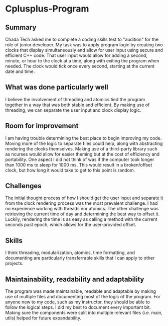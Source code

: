 # Cplusplus-Program

## Summary

Chada Tech asked me to complete a coding skills test to "audition" for the role of junior developer.  My task was to apply program logic by creating two clocks that display simultaneously and allow for user input using secure and efficient C++ code.  That user input would allow for adding a second, minute, or hour to the clock at a time, along with exiting the program when needed.  The clock would tick once every second, starting at the current date and time.

## What was done particularly well

I believe the involvement of threading and atomics tied the program together in a way that was both stable and efficient.  By making use of threading, we can separate the user input and clock display logic.

## Room for improvement

I am having trouble determining the best place to begin improving my code.  Moving more of the logic to separate files could help, along with abstracting rendering the clocks themselves.  Making use of a third-party library such as ncurses would allow for easier theming but at the cost of efficiency and portability.  One aspect I did not think of was if the computer took longer than 1000 ms to sleep for 1000 ms.  This would result in a broken/offset clock, but how long it would take to get to this point is random.

## Challenges

The initial thought process of how I should get the user input and separate it from the clock rendering process was the most prevalent challenge.  I had no experience working with threads nor atomics.  The other challenge was retrieving the current time of day and determining the best way to offset it.  Luckily, rendering the time is as easy as calling a method with the current seconds past epoch, which allows for the user-provided offset.

## Skills

I think threading, modularization, atomics, time formatting, and documenting are particularly transferrable skills that I can apply to other projects.

## Maintainability, readability and adaptability

The program was made maintainable, readable and adaptable by making use of multiple files and documenting most of the logic of the program.  For anyone new to my code, such as my instructor, they should be able to follow the logical steps.  I did my best to document every important bit.  Making sure the components were split into multiple relevant files (i.e. main, utils) helped for future expandability.

